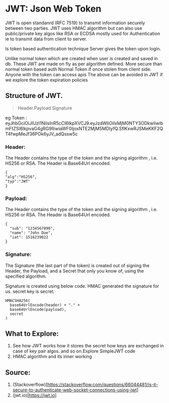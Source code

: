 # JWT: Json Web Token

JWT is open standanrd (RFC 7519) to transmit information securely between two parties.
JWT uses HMAC algorithm but can also use public/private key algos like RSA or ECDSA
mostly used for Authentication ie to transmit data from client to server. 

Is token based authentication technique 
Server gives the token upon login. 

Unlike normal token which are created when user is created and saved in db. 
These JWT are made on fly as per algorithm defined.
More secure than normal token based auth
Normal Token if once stolen from client side. Anyone with the token can access apis 
The above can be avoided in JWT if we explore the token expiration policies 

## Structure of JWT.

> Header.Payload.Signature

eg Token : eyJhbGciOiJIUzI1NiIsInR5cCI6IkpXVCJ9.eyJzdWIiOiIxMjM0NTY3ODkwIiwibmFtZSI6IkpvaG4gRG9lIiwiaWF0IjoxNTE2MjM5MDIyfQ.SflKxwRJSMeKKF2QT4fwpMeJf36POk6yJV_adQssw5c

### Header:
The Header contains the type of the token and the signing algorithm , i.e. HS256 or RSA. The Header is Base64Url encoded.

```
{
"alg":"HS256",
"typ":"JWT"
}
```

### Payload:
The Header contains the type of the token and the signing algorithm , i.e. HS256 or RSA. The Header is Base64Url encoded.

```
{
  "sub": "1234567890",
  "name": "John Doe",
  "iat": 1516239022
}
```

### Signature:
The Signature (the last part of the token) is created out of signing the Header, the Payload, and a Secret that only you know of, using the specified algorithm.

Signature is created using below code. HMAC generated the signature for us. secret key is secret.

```
HMACSHA256(
  base64UrlEncode(header) + "." +
  base64UrlEncode(payload),
  secret
)
```

## What to Explore:
1. See how JWT works how it stores the secret how keys are exchanged in case of key pair algos. and so on.Explore SimpleJWT code
2. HMAC algorithm and its inner working

## Source: 

1. (Stackoverflow)[https://stackoverflow.com/questions/66044481/is-it-secure-to-authenticate-web-socket-connections-using-jwt]
2. (jwt.io)[https://jwt.io]

